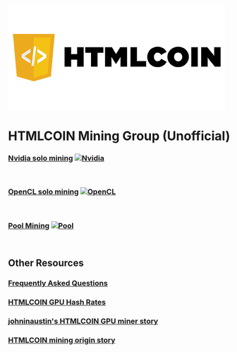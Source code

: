 ![HTMLCOIN CPU](./images/htmlcoin.png)

# HTMLCOIN Mining Group (Unofficial)

### [Nvidia solo mining](./nvidia.md)  [![Nvidia](./images/nvidia.png)](./nvidia.md)
<br>

### [OpenCL solo mining](./amd.md)  [![OpenCL](./images/intel-amd.jpg)](./amd.md)
<br>

### [Pool Mining](./pool.md)  [![Pool](./images/pool.jpg)](./pool.md)
<br>

## Other Resources

### [Frequently Asked Questions](./FAQ.md)

### [HTMLCOIN GPU Hash Rates](./hashrate/htmlcoin-gpu-hashrates.md)

### [johninaustin's HTMLCOIN GPU miner story](./htmlcoin-gpu-miner.md)

### [HTMLCOIN mining origin story](./mining-history.md)